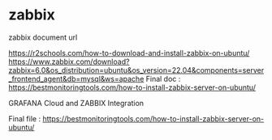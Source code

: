 # zabbix
zabbix document url

https://r2schools.com/how-to-download-and-install-zabbix-on-ubuntu/
https://www.zabbix.com/download?zabbix=6.0&os_distribution=ubuntu&os_version=22.04&components=server_frontend_agent&db=mysql&ws=apache
Final doc : https://bestmonitoringtools.com/how-to-install-zabbix-server-on-ubuntu/

GRAFANA Cloud and ZABBIX Integration

Final file : https://bestmonitoringtools.com/how-to-install-zabbix-server-on-ubuntu/
